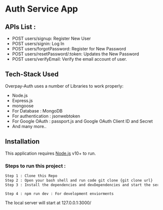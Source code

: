 # Auth Service App

## APIs List : 

- POST users/signup: Register New User
- POST users/signin: Log In 
- POST users/forgotPassword: Register for New Password
- POST users/resetPassword/:token: Updates the New Password
- POST users/verifyEmail: Verify the email account of user.

## Tech-Stack Used

Overpay-Auth uses a number of Libraries to work properly:

- Node.js
- Express.js
- mongoose
- For Database : MongoDB
- For authentication : jsonwebtoken
- For Google OAuth : passport.js and Google OAuth Client ID and Secret
- And many more..

## Installation

This application requires [Node.js](https://nodejs.org/) v10+ to run.

### Steps to run this project : 

```sh
Step 1 : Clone this Repo 
Step 2 : Open your bash shell and run code git clone {git clone url}
Step 3 : Install the dependencies and devDependencies and start the server using npm install.

Step 4 : npm run dev : For development enviorments
```
The local server will start at 127.0.0.1:3000/


